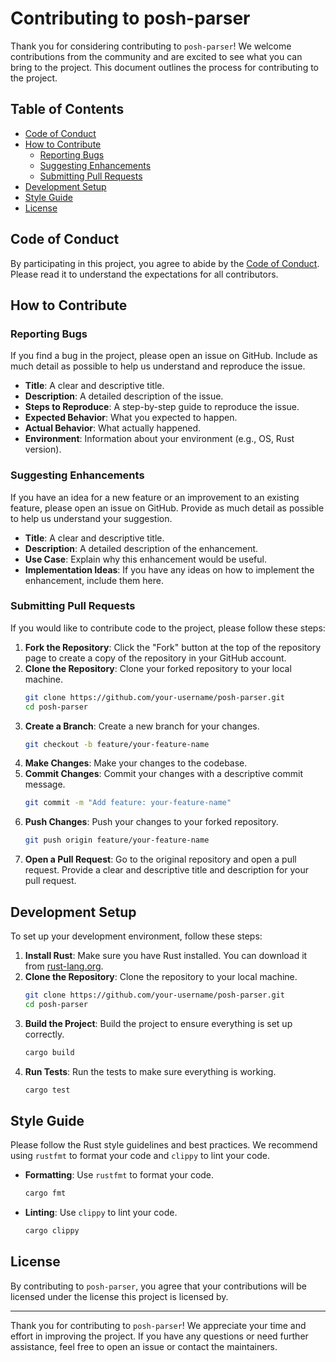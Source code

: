 
# Contributing to posh-parser

Thank you for considering contributing to `posh-parser`! We welcome contributions from the community and are excited to see what you can bring to the project. This document outlines the process for contributing to the project.

## Table of Contents

- [Code of Conduct](#code-of-conduct)
- [How to Contribute](#how-to-contribute)
  - [Reporting Bugs](#reporting-bugs)
  - [Suggesting Enhancements](#suggesting-enhancements)
  - [Submitting Pull Requests](#submitting-pull-requests)
- [Development Setup](#development-setup)
- [Style Guide](#style-guide)
- [License](#license)

## Code of Conduct

By participating in this project, you agree to abide by the [Code of Conduct](CODE_OF_CONDUCT.md). Please read it to understand the expectations for all contributors.

## How to Contribute

### Reporting Bugs

If you find a bug in the project, please open an issue on GitHub. Include as much detail as possible to help us understand and reproduce the issue.

- **Title**: A clear and descriptive title.
- **Description**: A detailed description of the issue.
- **Steps to Reproduce**: A step-by-step guide to reproduce the issue.
- **Expected Behavior**: What you expected to happen.
- **Actual Behavior**: What actually happened.
- **Environment**: Information about your environment (e.g., OS, Rust version).

### Suggesting Enhancements

If you have an idea for a new feature or an improvement to an existing feature, please open an issue on GitHub. Provide as much detail as possible to help us understand your suggestion.

- **Title**: A clear and descriptive title.
- **Description**: A detailed description of the enhancement.
- **Use Case**: Explain why this enhancement would be useful.
- **Implementation Ideas**: If you have any ideas on how to implement the enhancement, include them here.

### Submitting Pull Requests

If you would like to contribute code to the project, please follow these steps:

1. **Fork the Repository**: Click the "Fork" button at the top of the repository page to create a copy of the repository in your GitHub account.
2. **Clone the Repository**: Clone your forked repository to your local machine.
    ```sh
    git clone https://github.com/your-username/posh-parser.git
    cd posh-parser
    ```
3. **Create a Branch**: Create a new branch for your changes.
    ```sh
    git checkout -b feature/your-feature-name
    ```
4. **Make Changes**: Make your changes to the codebase.
5. **Commit Changes**: Commit your changes with a descriptive commit message.
    ```sh
    git commit -m "Add feature: your-feature-name"
    ```
6. **Push Changes**: Push your changes to your forked repository.
    ```sh
    git push origin feature/your-feature-name
    ```
7. **Open a Pull Request**: Go to the original repository and open a pull request. Provide a clear and descriptive title and description for your pull request.

## Development Setup

To set up your development environment, follow these steps:

1. **Install Rust**: Make sure you have Rust installed. You can download it from [rust-lang.org](https://www.rust-lang.org/).
2. **Clone the Repository**: Clone the repository to your local machine.
    ```sh
    git clone https://github.com/your-username/posh-parser.git
    cd posh-parser
    ```
3. **Build the Project**: Build the project to ensure everything is set up correctly.
    ```sh
    cargo build
    ```
4. **Run Tests**: Run the tests to make sure everything is working.
    ```sh
    cargo test
    ```

## Style Guide

Please follow the Rust style guidelines and best practices. We recommend using `rustfmt` to format your code and `clippy` to lint your code.

- **Formatting**: Use `rustfmt` to format your code.
    ```sh
    cargo fmt
    ```
- **Linting**: Use `clippy` to lint your code.
    ```sh
    cargo clippy
    ```

## License

By contributing to `posh-parser`, you agree that your contributions will be licensed under the license this project is licensed by.

---

Thank you for contributing to `posh-parser`! We appreciate your time and effort in improving the project. If you have any questions or need further assistance, feel free to open an issue or contact the maintainers.
